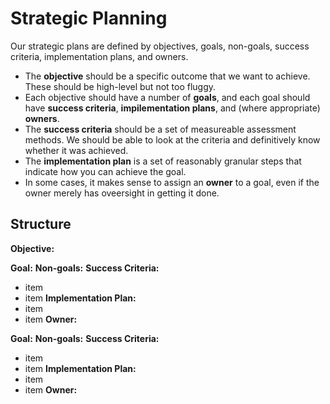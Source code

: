 # Strategic Planning

Our strategic plans are defined by objectives, goals, non-goals, success criteria, implementation plans, and owners.

- The **objective** should be a specific outcome that we want to achieve. These should be high-level but not too fluggy.
- Each objective should have a number of **goals**, and each goal should have **success criteria**, **impilementation plans**, and (where appropriate) **owners**.
- The **success criteria** should be a set of measureable assessment methods. We should be able to look at the criteria and definitively know whether it was achieved.
- The **implementation plan** is a set of reasonably granular steps that indicate how you can achieve the goal.
- In some cases, it makes sense to assign an **owner** to a goal, even if the owner merely has oveersight in getting it done.

## Structure

**Objective:**

**Goal:**
**Non-goals:**
**Success Criteria:**
- item 
- item
**Implementation Plan:**
- item
- item
**Owner:**

**Goal:**
**Non-goals:**
**Success Criteria:**
- item 
- item
**Implementation Plan:**
- item
- item
**Owner:**